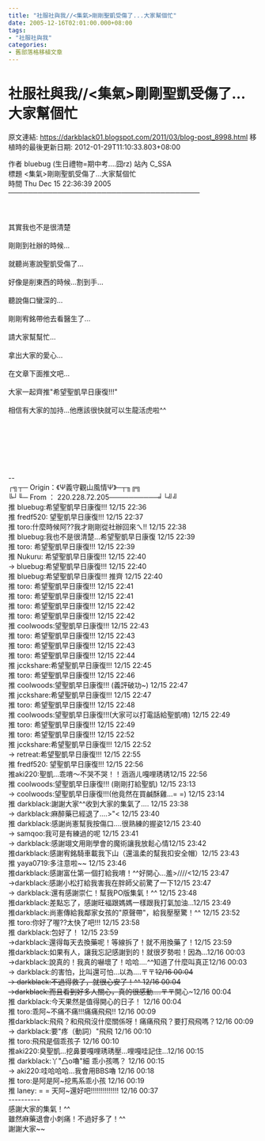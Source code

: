 ```yaml
---
title: "社服社與我//<集氣>剛剛聖凱受傷了...大家幫個忙"
date: 2005-12-16T02:01:00.000+08:00
tags: 
- "社服社與我"
categories:
- 舊部落格移植文章
---
```


# 社服社與我//<集氣>剛剛聖凱受傷了...大家幫個忙

原文連結: https://darkblack01.blogspot.com/2011/03/blog-post_8998.html
移植時的最後更新日期: 2012-01-29T11:10:33.803+08:00

作者 bluebug (生日禮物=期中考....囧rz) 站內 C_SSA<br />標題 &lt;集氣&gt;剛剛聖凱受傷了...大家幫個忙<br />時間 Thu Dec 15 22:36:39 2005<br />───────────────────────────────────────<br /><br /><a name='more'></a><br /><br />其實我也不是很清楚<br /><br />剛剛到社辦的時候...<br /><br />就聽尚憲說聖凱受傷了...<br /><br />好像是削東西的時候...割到手...<br /><br />聽說傷口蠻深的...<br /><br />剛剛宥銘帶他去看醫生了...<br /><br />請大家幫幫忙...<br /><br />拿出大家的愛心...<br /><br />在文章下面推文吧...<br /><br />大家一起齊推"希望聖凱早日康復!!!"<br /><br />相信有大家的加持...他應該很快就可以生龍活虎啦^^<br /><br /><br /><br /><br /><br /><br /><br />--<br />┌╗┬─ Origin：《Ψ義守觀山風情Ψ》─┬╖╔╗<br />╚┘╙─ From ： 220.228.72.205──────────╛└╝╝<br />推 bluebug:希望聖凱早日康復!!! 12/15 22:36<br />推 fredf520: 望聖凱早日康復!!! 12/15 22:37<br />推 toro:什麼時候阿??我才剛剛從社辦回來ㄟ!! 12/15&nbsp;22:38<br />推 bluebug:我也不是很清楚...希望聖凱早日康復 12/15&nbsp;22:39<br />推 toro: 希望聖凱早日康復!!! 12/15 22:39<br />推 Nukuru: 希望聖凱早日康復!!! 12/15 22:40<br />→ bluebug:希望聖凱早日康復!!! 12/15 22:40<br />推 bluebug:希望聖凱早日康復!!! 推齊 12/15 22:40<br />推 toro: 希望聖凱早日康復!!! 12/15 22:41<br />推 toro: 希望聖凱早日康復!!! 12/15 22:41<br />推 toro: 希望聖凱早日康復!!! 12/15 22:42<br />推 toro: 希望聖凱早日康復!!! 12/15 22:42<br />推 coolwoods:望聖凱早日康復!!! 12/15 22:43<br />推 toro: 希望聖凱早日康復!!! 12/15 22:43<br />推 toro: 希望聖凱早日康復!!! 12/15 22:43<br />推 toro: 希望聖凱早日康復!!! 12/15 22:44<br />推 jcckshare:希望聖凱早日康復!!! 12/15 22:45<br />推 toro: 希望聖凱早日康復!!! 12/15 22:46<br />推 coolwoods:望聖凱早日康復!!! (義評破功~) 12/15&nbsp;22:47<br />推 jcckshare:希望聖凱早日康復!!! 12/15 22:47<br />推 toro: 希望聖凱早日康復!!! 12/15 22:48<br />推 coolwoods:望聖凱早日康復!!!(大家可以打電話給聖凱唷) 12/15 22:49<br />推 toro: 希望聖凱早日康復!!! 12/15 22:49<br />推 toro: 希望聖凱早日康復!!! 12/15 22:52<br />推 jcckshare:希望聖凱早日康復!!! 12/15 22:52<br />→ retreat:希望聖凱早日康復!!! 12/15 22:55<br />推 fredf520: 望聖凱早日康復!!! 12/15 22:56<br />推aki220:聖凱...乖唷～不哭不哭！！涵涵ㄦ嘎哩琇琇12/15 22:56<br />推 coolwoods:望聖凱早日康復!!! (剛剛打給聖凱) 12/15&nbsp;23:13<br />→ coolwoods:望聖凱早日康復!!!(他竟然在買鹹酥雞...= =) 12/15 23:14<br />推 darkblack:謝謝大家^^收到大家的集氣了.... 12/15&nbsp;23:38<br />→ darkblack:麻醉藥已經退了....&gt;"&lt;  12/15 23:40<br />推 darkblack:感謝尚憲幫我按傷口....很熟練的握姿12/15 23:40<br />→ samqoo:我可是有練過的呢 12/15 23:41<br />→ darkblack:感謝翊文用剛學會的魔術讓我放鬆心情12/15 23:42<br />推darkblack:感謝宥銘騎車載我下山（還溫柔的幫我扣安全帽）12/15 23:43<br />推 yaya0719:多注意啦~~ 12/15 23:46<br />推darkblack:感謝富仕第一個打給我唷！^^好開心...羞&gt;////&lt;12/15 23:47<br />→darkblack:感謝小松打給我害我在胖師父前驚了一下12/15 23:47<br />→ darkblack:還有感謝崇仁！幫我PO版集氣！^^ 12/15&nbsp;23:48<br />推darkblack:差點忘了，感謝旺褔跟媽媽一樣跟我打氣加油...12/15 23:49<br />推darkblack:尚憲傳給我鄰家女孩的"原聲帶"，給我壓壓驚！^^&nbsp;12/15 23:52<br />推 toro:你好了喔??太快了吧!!! 12/15 23:58<br />推 darkblack:包好了！ 12/15 23:59<br />→darkblack:還得每天去換藥呢！等線拆了！就不用換藥了！12/15 23:59<br />推darkblack:如果有人，讓我忘記感謝到的！就很歹勢啦！因為...12/16 00:03<br />→darkblack:說真的！我真的嚇壞了！哈哈....^^知道了什麼叫真正12/16 00:03<br />→ darkblack:的害怕，比叫還可怕...以為....〒〒~~12/16 00:04<br />→ darkblack:不過得救了，就很心安了！^^ 12/16&nbsp;00:04<br />→darkblack:而且看到好多人關心，真的很感動....〒〒~~開心~12/16 00:04<br />推 darkblack:今天果然是值得開心的日子！ 12/16&nbsp;00:04<br />推 toro:乖阿~不痛不痛!!!痛痛飛飛!! 12/16 00:09<br />推darkblack:飛飛？和飛飛沒什麼關係呀！痛痛飛飛？要打飛飛嗎？12/16 00:09<br />→ darkblack:要"疼（動詞）"飛飛 12/16 00:10<br />推 toro:飛飛是個乖孩子 12/16 00:10<br />推aki220:臭聖凱...挖鼻要嘎哩琇琇壓...哩嘎哇記住...12/16 00:15<br />推 darkblack:丫"凸o嚕"細 乖小孩嗎？ 12/16 00:15<br />→ aki220:哇哈哈哈...我會用BBS嚕 12/16 00:18<br />推 toro:是阿是阿~挖馬系乖小孩 12/16 00:19<br />推 laney: = = 天阿~還好吧!!!!!!!!!!!!!! 12/16 00:37<br />----------<br />感謝大家的集氣！^^<br />雖然麻藥退會小刺痛！不過好多了！^^<br />謝謝大家~~
